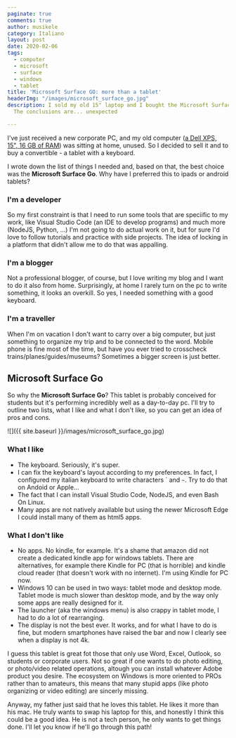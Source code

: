 ```yaml
---
paginate: true
comments: true
author: musikele
category: Italiano
layout: post
date: 2020-02-06
tags:
  - computer
  - microsoft
  - surface
  - windows
  - tablet
title: 'Microsoft Surface GO: more than a tablet'
headerImg: "/images/microsoft_surface_go.jpg"
description: I sold my old 15" laptop and I bought the Microsoft Surface Go tablet.
  The conclusions are... unexpected

---
```

I've just received a new corporate PC, and my old computer ([a Dell XPS, 15", 16 GB of RAM](https://michelenasti.com/2017/10/03/recensione-dell-xps-15-2017.html)) was sitting at home, unused. So I decided to sell it and to buy a convertible - a tablet with a keyboard.

I wrote down the list of things I needed and, based on that, the best choice was the **Microsoft Surface Go**. Why have I preferred this to ipads or android tablets?

### I'm a developer

So my first constraint is that I need to run some tools that are speciific to my work, like Visual Studio Code (an IDE to develop programs) and much more (NodeJS, Python, ...) I'm not going to do actual work on it, but for sure I'd love to follow tutorials and practice with side projects. The idea of locking in a platform that didn't allow me to do that was appalling.

### I'm a blogger

Not a professional blogger, of course, but I love writing my blog and I want to do it also from home. Surprisingly, at home I rarely turn on the pc to write something, it looks an overkill. So yes, I needed something with a good keyboard.

### I'm a traveller

When I'm on vacation I don't want to carry over a big computer, but just something to organize my trip and to be connected to the word. Mobile phone is fine most of the time, but have you ever tried to crosscheck trains/planes/guides/museums? Sometimes a bigger screen is just better. 

## Microsoft Surface Go

So why the **Microsoft Surface Go**? This tablet is  probably conceived for students but it's performing incredibly well as a day-to-day pc. I'll try to outline two lists, what I like and what I don't like, so you can get an idea of pros and cons.

![]({{ site.baseurl }}/images/microsoft_surface_go.jpg)

### What I like

* The keyboard. Seriously, it's super.
* I can fix the keyboard's layout according to my preferences. In fact, I configured my italian keyboard to write characters \` and `~`. Try to do that on Andoid or Apple...
* The fact that I can install Visual Studio Code, NodeJS, and even Bash On Linux.
* Many apps are not natively available but using the newer Microsoft Edge I could install many of them as html5  apps.

### What I don't like

* No apps. No kindle, for example. It's a shame that amazon did not create a dedicated kindle app for windows tablets. There are alternatives, for example there Kindle for PC (that is horrible) and kindle cloud reader (that doesn't work with no internet). I'm using Kindle for PC now.
* Windows 10 can be used in two ways: tablet mode and desktop mode. Tablet mode is much slower than desktop mode, and by the way only some apps are really designed for it.
* The launcher (aka the windows menu) is also crappy in tablet mode, I had to do a lot of rearranging.
* The display is not the best ever. It works, and for what I have to do is fine, but modern smartphones have raised the bar and now I clearly see when a display is not 4k.

I guess this tablet is great fot those that only use Word, Excel, Outlook, so students or corporate users. Not so great if one wants to do photo editing, or photo/video related operations, altough you can install whatever Adobe product you desire. The ecosystem on Windows is more oriented to PROs rather than to amateurs, this means that many stupid apps (like photo organizing or video editing) are sincerly missing.

Anyway, my father just said that he loves this tablet. He likes it more than his mac. He truly wants to swap his laptop for this, and honestly I think this could be a good idea. He is not a tech person, he only wants to get things done. I'll let you know if he'll go through this path!